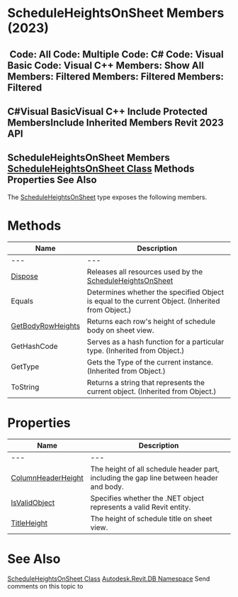 # ScheduleHeightsOnSheet Members (2023)

﻿
 Code: All Code: Multiple Code: C# Code: Visual Basic Code: Visual C++  Members: Show All Members: Filtered Members: Filtered Members: Filtered   
---  
C#Visual BasicVisual C++
Include Protected MembersInclude Inherited Members
Revit 2023 API  
---  
ScheduleHeightsOnSheet Members  
[ScheduleHeightsOnSheet Class](1af9b0b7-3949-6478-aea8-7e3d04bec24b.md "ScheduleHeightsOnSheet Class") Methods Properties See Also  
---  
The [ScheduleHeightsOnSheet](1af9b0b7-3949-6478-aea8-7e3d04bec24b.md "ScheduleHeightsOnSheet Class") type exposes the following members.
# Methods
| Name | Description |
| --- | --- |
| --- | --- | --- |
| [Dispose](d99c078f-8c99-93e8-6759-286e021b250d.md "Dispose Method") | Releases all resources used by the [ScheduleHeightsOnSheet](1af9b0b7-3949-6478-aea8-7e3d04bec24b.md "ScheduleHeightsOnSheet Class") |
| Equals | Determines whether the specified Object is equal to the current Object. (Inherited from Object.) |
| [GetBodyRowHeights](86ed7231-000a-3717-86f2-ac1faa69bbfe.md "GetBodyRowHeights Method") | Returns each row's height of schedule body on sheet view. |
| GetHashCode | Serves as a hash function for a particular type.  (Inherited from Object.) |
| GetType | Gets the Type of the current instance. (Inherited from Object.) |
| ToString | Returns a string that represents the current object. (Inherited from Object.) |

# Properties
| Name | Description |
| --- | --- |
| --- | --- | --- |
| [ColumnHeaderHeight](e4657939-ebcf-84d8-a277-9c0cd977808f.md "ColumnHeaderHeight Property") | The height of all schedule header part, including the gap line between header and body. |
| [IsValidObject](fc2efcc1-ad5f-1b7e-387e-2bec362b99dc.md "IsValidObject Property") | Specifies whether the .NET object represents a valid Revit entity. |
| [TitleHeight](e8056c32-6856-3fe9-c0f2-f1cf3f1b4b0a.md "TitleHeight Property") | The height of schedule title on sheet view. |

# See Also
[ScheduleHeightsOnSheet Class](1af9b0b7-3949-6478-aea8-7e3d04bec24b.md "ScheduleHeightsOnSheet Class")
[Autodesk.Revit.DB Namespace](87546ba7-461b-c646-cbb1-2cb8f5bff8b2.md "Autodesk.Revit.DB Namespace")
Send comments on this topic to 